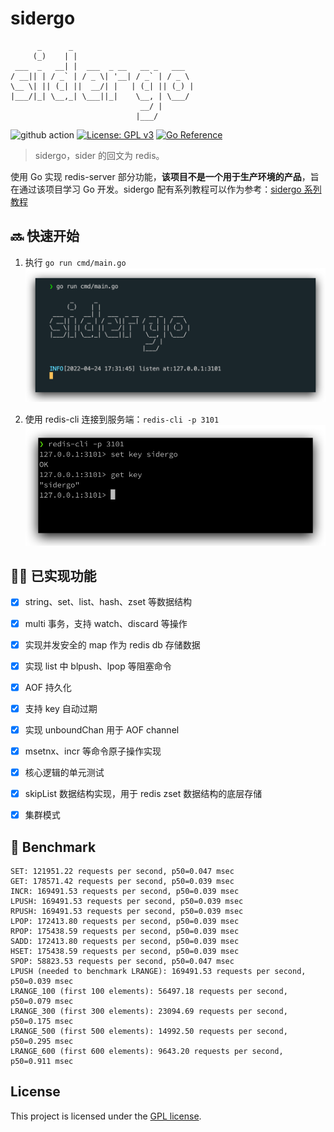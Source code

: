 # sidergo

```
      _      _
     (_)    | |
 ___  _   __| |  ___  _ __   __ _   ___
/ __|| | / _` | / _ \| '__| / _` | / _ \
\__ \| || (_| ||  __/| |   | (_| || (_) |
|___/|_| \__,_| \___||_|    \__, | \___/
                             __/ |
                            |___/

```

![github action](https://github.com/chenjiayao/sidergo/actions/workflows/master.yml/badge.svg)
[![License: GPL v3](https://img.shields.io/badge/License-GPL%20v3-brightgreen.svg)](https://www.gnu.org/licenses/gpl-3.0)
[![Go Reference](https://pkg.go.dev/badge/github.com/chenjiayao/sidergo.svg)](https://pkg.go.dev/github.com/chenjiayao/sidergo)


> sidergo，sider 的回文为 redis。


使用 Go 实现 redis-server 部分功能，**该项目不是一个用于生产环境的产品**，旨在通过该项目学习 Go 开发。sidergo 配有系列教程可以作为参考：[sidergo 系列教程](https://sidergo.jaychen.fun/)


## 🔜 快速开始

1. 执行 `go run cmd/main.go`
![](https://raw.githubusercontent.com/chenjiayao/sidergo-posts/master/docs/images/20220424173207.png)

1. 使用 redis-cli 连接到服务端：`redis-cli -p 3101`
![](https://raw.githubusercontent.com/chenjiayao/sidergo-posts/master/docs/images/20220424173309.png)


## 🧑‍💻 已实现功能

- [x] string、set、list、hash、zset 等数据结构
- [x] multi 事务，支持 watch、discard 等操作
- [x] 实现并发安全的 map 作为 redis db 存储数据
- [x] 实现 list 中 blpush、lpop 等阻塞命令
- [x] AOF 持久化
- [x] 支持 key 自动过期
- [x] 实现 unboundChan 用于 AOF channel
- [x] msetnx、incr 等命令原子操作实现
- [x] 核心逻辑的单元测试
- [x] skipList 数据结构实现，用于 redis zset 数据结构的底层存储
- [x] 集群模式


## 🤯 Benchmark

```
SET: 121951.22 requests per second, p50=0.047 msec
GET: 178571.42 requests per second, p50=0.039 msec
INCR: 169491.53 requests per second, p50=0.039 msec
LPUSH: 169491.53 requests per second, p50=0.039 msec
RPUSH: 169491.53 requests per second, p50=0.039 msec
LPOP: 172413.80 requests per second, p50=0.039 msec
RPOP: 175438.59 requests per second, p50=0.039 msec
SADD: 172413.80 requests per second, p50=0.039 msec
HSET: 175438.59 requests per second, p50=0.039 msec
SPOP: 58823.53 requests per second, p50=0.047 msec
LPUSH (needed to benchmark LRANGE): 169491.53 requests per second, p50=0.039 msec
LRANGE_100 (first 100 elements): 56497.18 requests per second, p50=0.079 msec
LRANGE_300 (first 300 elements): 23094.69 requests per second, p50=0.175 msec
LRANGE_500 (first 500 elements): 14992.50 requests per second, p50=0.295 msec
LRANGE_600 (first 600 elements): 9643.20 requests per second, p50=0.911 msec
```

## License

This project is licensed under the [GPL license](https://github.com/chenjiayao/sidergo/blob/master/LICENSE).
